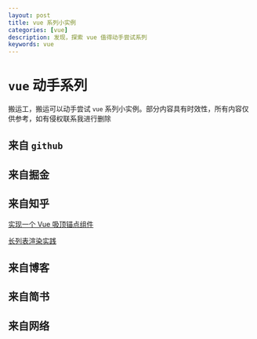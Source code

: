 ```yaml
---
layout: post
title: vue 系列小实例
categories: [vue]
description: 发现，探索 vue 值得动手尝试系列
keywords: vue 
---
```


# `vue` 动手系列
搬运工，搬运可以动手尝试 `vue` 系列小实例。部分内容具有时效性，所有内容仅供参考，如有侵权联系我进行删除

## 来自 `github`

## 来自掘金

## 来自知乎
[实现一个 Vue 吸顶锚点组件](https://zhuanlan.zhihu.com/p/59317112)

[长列表渲染实践](https://zhuanlan.zhihu.com/p/66779396)


## 来自博客

## 来自简书

## 来自网络
